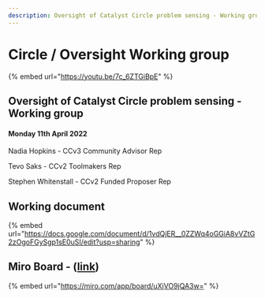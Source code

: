 ```yaml
---
description: Oversight of Catalyst Circle problem sensing - Working group
---
```


# Circle / Oversight Working group

{% embed url="https://youtu.be/7c_6ZTGiBpE" %}

## Oversight of Catalyst Circle problem sensing - Working group

#### &#x20;Monday 11th April 2022&#x20;

Nadia Hopkins - CCv3 Community Advisor Rep&#x20;

Tevo Saks - CCv2 Toolmakers Rep&#x20;

Stephen Whitenstall - CCv2 Funded Proposer Rep&#x20;

## Working document

{% embed url="https://docs.google.com/document/d/1vdQjER__0ZZWq4oGGiA8vVZtG2zOgoFGySgp1sE0uSI/edit?usp=sharing" %}

## Miro Board - ([link](https://miro.com/app/board/uXjVO9jQA3w=/))

{% embed url="https://miro.com/app/board/uXjVO9jQA3w=" %}

